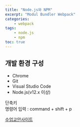```yaml
--- 
title: "Node.js와 NPM" 
excerpt: "Modul Bundler Webpack"
categories: 
    - webpack
tags: 
    - node.js
    - npm
toc: true
--- 
```

## 개발 환경 구성

- Chrome
- Git
- Visual Studio Code
- Node.js(v12.x 이상)


단축키  
명령어 입력 : command + shift + p

[수업교안사이트](https://joshua1988.github.io/webpack-guide/)


